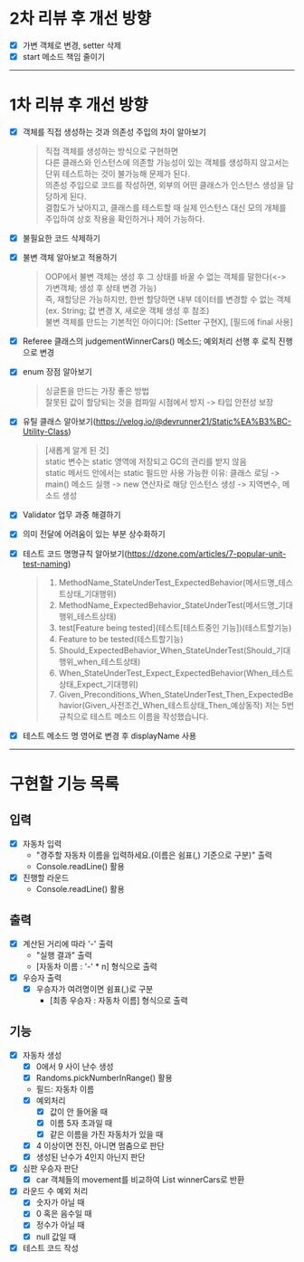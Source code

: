# 2차 리뷰 후 개선 방향
- [x] 가변 객체로 변경, setter 삭제
- [x] start 메소드 책임 줄이기

---
# 1차 리뷰 후 개선 방향
- [x] 객체를 직접 생성하는 것과 의존성 주입의 차이 알아보기  
  > 직접 객체를 생성하는 방식으로 구현하면  
  >다른 클래스와 인스턴스에 의존할 가능성이 있는 객체를 생성하지 않고서는 단위 테스트하는 것이 불가능해 문제가 된다.  
  >의존성 주입으로 코드를 작성하면, 외부의 어떤 클래스가 인스턴스 생성을 담당하게 된다.  
  >결합도가 낮아지고, 클래스를 테스트할 때 실제 인스턴스 대신 모의 개체를 주입하여 상호 작용을 확인하거나 제어 가능하다.

- [x] 불필요한 코드 삭제하기
- [x] 불변 객체 알아보고 적용하기
  > OOP에서 불변 객체는 생성 후 그 상태를 바꿀 수 없는 객체를 말한다(<-> 가변객체; 생성 후 상태 변경 가능)  
  > 즉, 재할당은 가능하지만, 한번 할당하면 내부 데이터를 변경할 수 없는 객체(ex. String; 값 변경 X, 새로운 객체 생성 후 참조)  
  > 불변 객체를 만드는 기본적인 아이디어: [Setter 구현X], [필드에 final 사용]

- [x] Referee 클래스의 judgementWinnerCars() 메소드; 예외처리 선행 후 로직 진행으로 변경
- [x] enum 장점 알아보기
  > 싱글톤을 만드는 가장 좋은 방법  
  > 잘못된 값이 할당되는 것을 컴파일 시점에서 방지 -> 타입 안전성 보장  

- [x] 유틸 클래스 알아보기(https://velog.io/@devrunner21/Static%EA%B3%BC-Utility-Class)
  > [새롭게 알게 된 것]  
  > static 변수는 static 영역에 저장되고 GC의 관리를 받지 않음  
  > static 메서드 안에서는 static 필드만 사용 가능한 이유: 클래스 로딩 -> main() 메소드 실행 -> new 연산자로 해당 인스턴스 생성 -> 지역변수, 메소드 생성

- [x] Validator 업무 과중 해결하기
- [x] 의미 전달에 어려움이 있는 부분 상수화하기
- [x] 테스트 코드 명명규칙 알아보기(https://dzone.com/articles/7-popular-unit-test-naming)
  > 1. MethodName_StateUnderTest_ExpectedBehavior(메서드명_테스트상태_기대행위)
  > 2. MethodName_ExpectedBehavior_StateUnderTest(메서드명_기대행위_테스트상태)
  > 3. test[Feature being tested](테스트[테스트중인 기능])(테스트할기능)
  > 4. Feature to be tested(테스트할기능)
  > 5. Should_ExpectedBehavior_When_StateUnderTest(Should_기대행위_when_테스트상태)
  > 6. When_StateUnderTest_Expect_ExpectedBehavior(When_테스트상태_Expect_기대행위)
  > 7. Given_Preconditions_When_StateUnderTest_Then_ExpectedBehavior(Given_사전조건_When_테스트상태_Then_예상동작)
  > 저는 5번 규칙으로 테스트 메소드 이름을 작성했습니다.

- [x] 테스트 메소드 명 영어로 변경 후 displayName 사용

---
# 구현할 기능 목록 

## 입력
- [x] 자동차 입력
  - "경주할 자동차 이름을 입력하세요.(이름은 쉼표(,) 기준으로 구분)" 출력
  - Console.readLine() 활용
- [x] 진행할 라운드
  - Console.readLine() 활용

## 출력
- [x] 계산된 거리에 따라 '-' 출력
  - "실행 결과" 출력
  - [자동차 이름 : '-' * n] 형식으로 출력  
- [x] 우승자 출력
  - [x] 우승자가 여려명이면 쉼표(,)로 구분
    - [최종 우승자 : 자동차 이름] 형식으로 출력 

## 기능
- [x] 자동차 생성
  - [x] 0에서 9 사이 난수 생성
  - [x] Randoms.pickNumberInRange() 활용
  - 필드: 자동차 이름
  - [x] 예외처리
    - [x] 값이 안 들어올 때
    - [x] 이름 5자 초과일 때
    - [x] 같은 이름을 가진 자동차가 있을 때
  - [x] 4 이상이면 전진, 아니면 멈춤으로 판단
  - [x] 생성된 난수가 4인지 아닌지 판단
- [x] 심판 우승자 판단
  - [x] car 객체들의 movement를 비교하여 List<Car> winnerCars로 반환
- [x] 라운드 수 예외 처리
  - [x] 숫자가 아닐 때
  - [x] 0 혹은 음수일 때
  - [x] 정수가 아닐 때
  - [x] null 값일 때
- [x] 테스트 코드 작성
